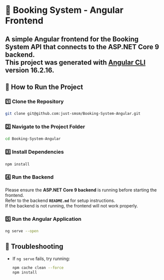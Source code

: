 # 📌 Booking System - Angular Frontend

A simple **Angular** frontend for the **Booking System API** that connects to the **ASP.NET Core 9 backend**.  
This project was generated with [Angular CLI](https://github.com/angular/angular-cli) version 16.2.16.
---

## 🚀 How to Run the Project

### 1️⃣ Clone the Repository  
```sh
git clone git@github.com:just-smsm/Booking-System-Angular.git
```

### 2️⃣ Navigate to the Project Folder  
```sh
cd Booking-System-Angular
```

### 3️⃣ Install Dependencies  
```sh
npm install
```

### 4️⃣ Run the Backend
Please ensure the **ASP.NET Core 9 backend** is running before starting the frontend.  
Refer to the backend **`README.md`** for setup instructions.  
If the backend is not running, the frontend will not work properly.

### 5️⃣ Run the Angular Application
```sh
ng serve --open
```

## 🔧 Troubleshooting  
- If `ng serve` fails, try running:  
  ```sh
  npm cache clean --force
  npm install
  ```
